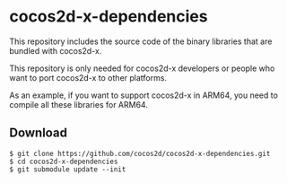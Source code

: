 cocos2d-x-dependencies
======================

This repository includes the source code of the binary libraries that are bundled with cocos2d-x.

This repository is only needed for cocos2d-x developers or people who want to port cocos2d-x to other platforms.

As an example, if you want to support cocos2d-x in ARM64, you need to compile all these libraries for ARM64.


## Download

    $ git clone https://github.com/cocos2d/cocos2d-x-dependencies.git
    $ cd cocos2d-x-dependencies
    $ git submodule update --init
